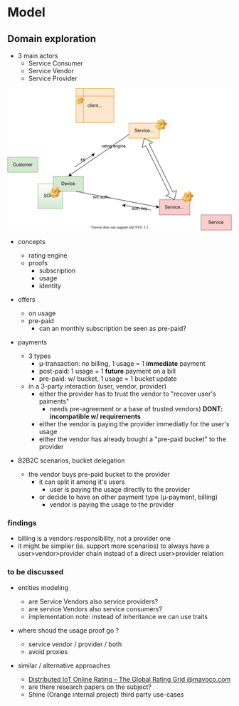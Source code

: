 # Model

## Domain exploration

- 3 main actors
    - Service Consumer
    - Service Vendor
    - Service Provider

![](./model-overview.drawio.svg)

- concepts
    - rating engine
    - proofs
        - subscription
        - usage
        - identity

- offers
    - on usage
    - pre-paid
        - can an monthly subscription be seen as pre-paid?

- payments
    - 3 types
        - µ-transaction: no billing, 1 usage = 1 __immediate__ payment
        - post-paid: 1 usage = 1 __future__ payment on a bill
        - pre-paid: w/ bucket, 1 usage = 1 bucket update
    - in a 3-party interaction (user, vendor, provider)
        - either the provider has to trust the vendor to "recover user's paiments" 
            - needs pre-agreement or a base of trusted vendors) __DONT: incompatible w/ requirements__
        - either the vendor is paying the provider immediatly for the user's usage
        - either the vendor has already bought a "pre-paid bucket" to the provider

- B2B2C scenarios, bucket delegation
    - the vendor buys pre-paid bucket to the provider
        - it can split it among it's users
            - user is paying the usage directly to the provider
        - or decide to have an other payment type (µ-payment, billing)
            - vendor is paying the usage to the provider


### findings

- billing is a vendors responsibility, not a provider one
- it might be simplier (ie. support more scenarios) to always have a user>vendor>provider chain instead of a direct user>provider relation

### to be discussed

- entities modeling
    - are Service Vendors also service providers?
    - are service Vendors also service consumers?
    - implementation note: instead of inheritance we can use traits

- where shoud the usage proof go ?
    - service vendor / provider / both
    - avoid proxies

- similar / alternative approaches
    - [Distributed IoT Online Rating – The Global Rating Grid @mavoco.com](https://www.mavoco.com/cmp-connenctivity-management-platform/connectivity-online-usage-controller/)
    - are there research papers on the subject?
    - Shine (Orange internal project) third party use-cases
    